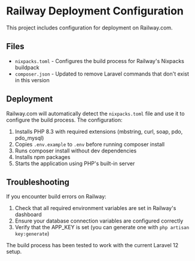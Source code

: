 # Railway Deployment Configuration

This project includes configuration for deployment on Railway.com.

## Files

- `nixpacks.toml` - Configures the build process for Railway's Nixpacks buildpack
- `composer.json` - Updated to remove Laravel commands that don't exist in this version

## Deployment

Railway.com will automatically detect the `nixpacks.toml` file and use it to configure the build process. The configuration:

1. Installs PHP 8.3 with required extensions (mbstring, curl, soap, pdo, pdo_mysql)
2. Copies `.env.example` to `.env` before running composer install
3. Runs composer install without dev dependencies
4. Installs npm packages
5. Starts the application using PHP's built-in server

## Troubleshooting

If you encounter build errors on Railway:

1. Check that all required environment variables are set in Railway's dashboard
2. Ensure your database connection variables are configured correctly
3. Verify that the APP_KEY is set (you can generate one with `php artisan key:generate`)

The build process has been tested to work with the current Laravel 12 setup.